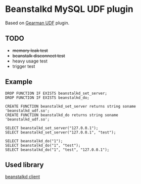 Beanstalkd MySQL UDF plugin
===========================

Based on [Gearman UDF](https://launchpad.net/gearman-mysql-udf) plugin.

## TODO
- ~~memory leak test~~
- ~~beanstalk disconnect test~~
- heavy usage test
- trigger test

## Example

```
DROP FUNCTION IF EXISTS beanstalkd_set_server;
DROP FUNCTION IF EXISTS beanstalkd_do;
```

```
CREATE FUNCTION beanstalkd_set_server returns string soname 'beanstalkd_udf.so';
CREATE FUNCTION beanstalkd_do returns string soname 'beanstalkd_udf.so';
```

```
SELECT beanstalkd_set_server("127.0.0.1");
SELECT beanstalkd_set_server("127.0.0.1", "test");
```

```
SELECT beanstalkd_do("1");
SELECT beanstalkd_do("1", "test");
SELECT beanstalkd_do("1", "test", "127.0.0.1");
```

## Used library
[beanstalkd client](https://github.com/deepfryed/beanstalk-client)